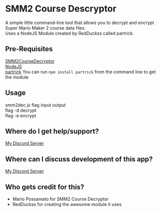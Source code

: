 # SMM2 Course Descryptor
A simple little command-line tool that allows you to decrypt and encrypt Super Mario Maker 2 course data files.  
Uses a NodeJS Module created by RedDuckss called partrick.

## Pre-Requisites
[SMM2CourseDecryptor](https://github.com/MarioPossamato/SMM2CourseDecryptor/archive/master.zip)  
[NodeJS](nodejs.org/)  
[partrick](https://github.com/RedDuckss/partrick) You can run `npm install partrick` from the command line to get the module

## Usage
smm2dec.js flag input output  
flag -d decrypt  
flag -e encrypt

## Where do I get help/support?
[My Discord Server](https://discord.gg/8wx8uQF)

## Where can I discuss development of this app?
[My Discord Server](https://discord.gg/8wx8uQF)

## Who gets credit for this?
- Mario Possamato for SMM2 Course Decryptor
- RedDuckss for creating the awesome module it uses
